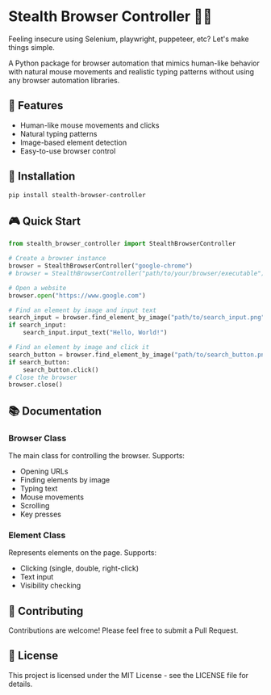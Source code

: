 # Stealth Browser Controller 🕵️‍♂️

Feeling insecure using Selenium, playwright, puppeteer, etc? Let's make things simple.

A Python package for browser automation that mimics human-like behavior with natural mouse movements and realistic typing patterns without using any browser automation libraries.

## 🌟 Features

- Human-like mouse movements and clicks
- Natural typing patterns
- Image-based element detection
- Easy-to-use browser control

## 🚀 Installation

```bash
pip install stealth-browser-controller
```

## 🎮 Quick Start

```python
from stealth_browser_controller import StealthBrowserController

# Create a browser instance
browser = StealthBrowserController("google-chrome")
# browser = StealthBrowserController("path/to/your/browser/executable")

# Open a website
browser.open("https://www.google.com")

# Find an element by image and input text
search_input = browser.find_element_by_image("path/to/search_input.png")
if search_input:
    search_input.input_text("Hello, World!")

# Find an element by image and click it
search_button = browser.find_element_by_image("path/to/search_button.png")
if search_button:
    search_button.click()
# Close the browser
browser.close()
```

## 📚 Documentation

### Browser Class
The main class for controlling the browser. Supports:
- Opening URLs
- Finding elements by image
- Typing text
- Mouse movements
- Scrolling
- Key presses

### Element Class
Represents elements on the page. Supports:
- Clicking (single, double, right-click)
- Text input
- Visibility checking

## 🤝 Contributing

Contributions are welcome! Please feel free to submit a Pull Request.

## 📝 License

This project is licensed under the MIT License - see the LICENSE file for details.